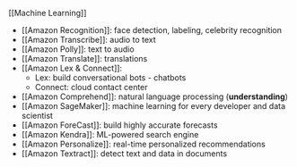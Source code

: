 [[Machine Learning]]
- [[Amazon Recognition]]: face detection, labeling, celebrity recognition
- [[Amazon Transcribe]]: audio to text
- [[Amazon Polly]]: text to audio
- [[Amazon Translate]]: translations
- [[Amazon Lex & Connect]]:
	- Lex: build conversational bots - chatbots
	- Connect: cloud contact center
- [[Amazon Comprehend]]: natural language processing (**understanding**)
- [[Amazon SageMaker]]: machine learning for every developer and data scientist
- [[Amazon ForeCast]]: build highly accurate forecasts
- [[Amazon Kendra]]: ML-powered search engine
- [[Amazon Personalize]]: real-time personalized recommendations
- [[Amazon Textract]]: detect text and data in documents